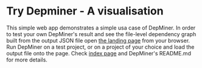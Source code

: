 # Try Depminer - A visualisation 

This simple web app demonstrates a simple usa case of DepMiner. In order to test your own DepMiner's result and see the file-level dependency graph built from the output JSON file open [the landing page](index.html) from your browser. Run DepMiner on a test project, or on a project of your choice and load the output file onto the page. Check [index page](index.html) and DepMiner's README.md for more details.